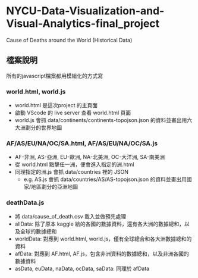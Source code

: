 # NYCU-Data-Visualization-and-Visual-Analytics-final_project
Cause of Deaths around the World (Historical Data)


## 檔案說明
所有的javascript檔案都用模組化的方式寫

### world.html, world.js
* world.html 是這次project 的主頁面
* 啟動 VScode 的 live server 查看 world.html 頁面
* world.js 會抓 data/continents/continents-topojson.json 的資料並畫出用六大洲劃分的世界地圖

### AF/AS/EU/NA/OC/SA.html, AF/AS/EU/NA/OC/SA.js
* AF-非洲, AS-亞洲, EU-歐洲, NA-北美洲, OC-大洋洲, SA-南美洲
* 從 world.html 點擊任一洲，便會進入指定的洲.html
* 同理指定的洲.js 會抓 data/countries 裡的 JSON
  * e.g. AS.js 會抓 data/countries/AS/AS-topojson.json 的資料並畫出用國家/地區劃分的亞洲地圖

### deathData.js
* 將 data/cause_of_death.csv 載入並做預先處理
* allData: 除了原本 kaggle 給的各國的數據資料，還有各大洲的數據總和，以及全球的數據總和
* worldData: 對應到 world.html, world.js，僅有全球總合和各大洲數據總和的資料
* afData: 對應到 AF.html, AF.js，包含非洲資料的數據總和，以及非洲各國的數據資料
* asData, euData, naData, ocData, saData: 同理於 afData

